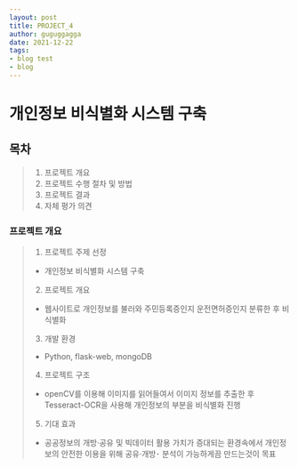 ```yaml
---
layout: post
title: PROJECT_4
author: guguggagga
date: 2021-12-22
tags:
- blog test
- blog
---
```


개인정보 비식별화 시스템 구축
===========================

## 목차
>1. 프로젝트 개요
>2. 프로젝트 수행 절차 및 방법
>3. 프로젝트 결과
>4. 자체 평가 의견

### 프로젝트 개요
>1. 프로젝트 주제 선정
  >- 개인정보 비식별화 시스템 구축
>2. 프로젝트 개요
  >- 웹사이트로 개인정보를 불러와 주민등록증인지 운전면허증인지 분류한 후 비식별화
>3. 개발 환경
  >- Python, flask-web, mongoDB
>4. 프로젝트 구조
  >- openCV를 이용해 이미지를 읽어들여서 이미지 정보를 추출한 후 Tesseract-OCR을 사용해 개인정보의 부분을 비식별화 진행
>5. 기대 효과
  >- 공공정보의 개방·공유 및 빅데이터 활용 가치가 증대되는 환경속에서 개인정보의 안전한 이용을 위해 공유·개방･ 분석이 가능하게끔 만드는것이 목표








